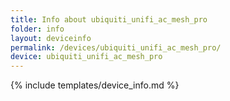 ```yaml
---
title: Info about ubiquiti_unifi_ac_mesh_pro
folder: info
layout: deviceinfo
permalink: /devices/ubiquiti_unifi_ac_mesh_pro/
device: ubiquiti_unifi_ac_mesh_pro
---
```

{% include templates/device_info.md %}
